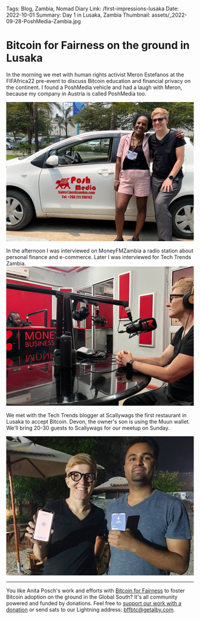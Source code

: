 Tags: Blog, Zambia, Nomad Diary
Link: /first-impressions-lusaka
Date: 2022-10-01
Summary: Day 1 in Lusaka, Zambia
Thumbnail: assets/_2022-09-28-PoshMedia-Zambia.jpg

# Bitcoin for Fairness on the ground in Lusaka

In the morning we met with human rights activist Meron Estefanos at the FIFAfrica22 pre-event to discuss Bitcoin education and financial privacy on the continent. I found a PoshMedia vehicle and had a laugh with Meron, because my company in Austria is called PoshMedia too.

![With Meron Estefanos](assets/_2022-09-28-PoshMedia-Zambia.JPG)

In the afternoon I was interviewed on MoneyFMZambia a radio station about personal finance and e-commerce. Later I was interviewed for Tech Trends Zambia. 
![On MoneyFM radio in Lusaka](assets/_2022-09-27-MoneyFM-Radio.JPG)

We met with the Tech Trends blogger at Scallywags the first restaurant in Lusaka to accept Bitcoin. Devon, the owner's son is using the Muun wallet. We'll bring 20-30 guests to Scallywags for our meetup on Sunday.

![Paid our tab with Lightning](assets/_2022-09-27-Scallywags-Bitcoin-accepting.JPG)

---

You like Anita Posch's work and efforts with [Bitcoin for Fairness](https://bffbtc.org) to foster Bitcoin adoption on the ground in the Global South? It's all community powered and funded by donations. Feel free to [support our work with a donation](https://anita.link/donate) or send sats to our Lightning address: bffbtc@getalby.com.